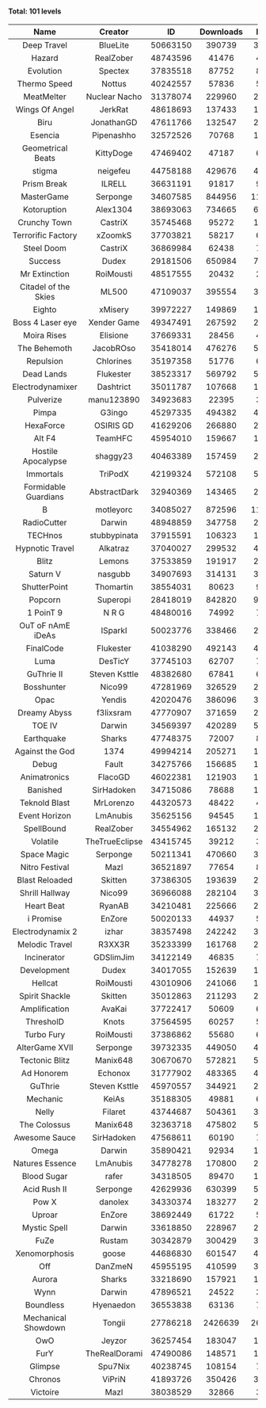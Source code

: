 #### Total: 101 levels

| Name | Creator | ID | Downloads | Likes |
|:---:|:---:|:---:|:---:|:---:|
| Deep Travel | BlueLite | 50663150 | 390739 | 31501
| Hazard | RealZober | 48743596 | 41476 | 4545
| Evolution | Spectex | 37835518 | 87752 | 8816
| Thermo Speed | Nottus | 40242557 | 57836 | 5350
| MeatMelter | Nuclear Nacho | 31378074 | 229960 | 24418
| Wings Of Angel | JerkRat | 48618693 | 137433 | 14695
| Biru | JonathanGD | 47611766 | 132547 | 20771
| Esencia | Pipenashho | 32572526 | 70768 | 10445
| Geometrical Beats | KittyDoge | 47469402 | 47187 | 6164
| stigma | neigefeu | 44758188 | 429676 | 49440
| Prism Break | ILRELL | 36631191 | 91817 | 9691
| MasterGame | Serponge | 34607585 | 844956 | 113709
| Kotoruption | Alex1304 | 38693063 | 734665 | 65258
| Crunchy Town | CastriX | 35745468 | 95272 | 13288
| Terrorific Factory | xZoomkS | 37703821 | 58217 | 6044
| Steel Doom | CastriX | 36869984 | 62438 | 7648
| Success | Dudex | 29181506 | 650984 | 74689
| Mr Extinction | RoiMousti | 48517555 | 20432 | 2386
| Citadel of the Skies | ML500 | 47109037 | 395554 | 31137
| Eighto | xMisery | 39972227 | 149869 | 13166
| Boss 4 Laser eye | Xender Game | 49347491 | 267592 | 23614
| Moira Rises | Elisione | 37669331 | 28456 | 4351
| The Behemoth | JacobROso | 35418014 | 476276 | 55349
| Repulsion | Chlorines | 35197358 | 51776 | 6921
| Dead Lands | Flukester | 38523317 | 569792 | 58107
| Electrodynamixer | Dashtrict | 35011787 | 107668 | 15752
| Pulverize | manu123890 | 34923683 | 22395 | 3580
| Pimpa | G3ingo | 45297335 | 494382 | 40819
| HexaForce | OSIRIS GD | 41629206 | 266880 | 20893
| Alt F4 | TeamHFC | 45954010 | 159667 | 13234
| Hostile Apocalypse | shaggy23 | 40463389 | 157459 | 24353
| Immortals | TriPodX | 42199324 | 572108 | 50262
| Formidable Guardians | AbstractDark | 32940369 | 143465 | 20797
| B | motleyorc | 34085027 | 872596 | 110523
| RadioCutter | Darwin | 48948859 | 347758 | 24300
| TECHnos | stubbypinata | 37915591 | 106323 | 12257
| Hypnotic Travel | Alkatraz | 37040027 | 299532 | 42720
| Blitz | Lemons | 37533859 | 191917 | 23457
| Saturn V | nasgubb | 34907693 | 314131 | 39375
| ShutterPoint | Thomartin | 38554031 | 80623 | 9214
| Popcorn | Superopi | 28418019 | 842820 | 95220
| 1 PoinT 9 | N R G | 48480016 | 74992 | 7454
| OuT oF nAmE iDeAs | ISparkI | 50023776 | 338466 | 25757
| FinalCode | Flukester | 41038290 | 492143 | 48501
| Luma | DesTicY | 37745103 | 62707 | 7955
| GuThrie II | Steven Ksttle | 48382680 | 67841 | 6912
| Bosshunter | Nico99 | 47281969 | 326529 | 29926
| Opac | Yendis | 42020476 | 386096 | 37852
| Dreamy Abyss | f3lixsram | 47770907 | 371659 | 29150
| TOE IV | Darwin | 34569397 | 420289 | 50907
| Earthquake  | Sharks | 47748375 | 72007 | 8777
| Against the God | 1374 | 49994214 | 205271 | 19292
| Debug | Fault | 34275766 | 156685 | 19465
| Animatronics | FlacoGD | 46022381 | 121903 | 12565
| Banished | SirHadoken | 34715086 | 78688 | 10082
| Teknold Blast | MrLorenzo | 44320573 | 48422 | 4845
| Event Horizon | LmAnubis | 35625156 | 94545 | 11677
| SpellBound | RealZober | 34554962 | 165132 | 22363
| Volatile | TheTrueEclipse | 43415745 | 39212 | 3981
| Space Magic | Serponge | 50211341 | 470660 | 38528
| Nitro Festival | Mazl | 36521897 | 77654 | 8271
| Blast Reloaded | Skitten | 37386305 | 193639 | 21297
| Shrill Hallway | Nico99 | 36966088 | 282104 | 38061
| Heart Beat | RyanAB | 34210481 | 225666 | 28165
| i Promise | EnZore | 50020133 | 44937 | 5201
| Electrodynamix 2 | izhar | 38357498 | 242242 | 30015
| Melodic Travel | R3XX3R | 35233399 | 161768 | 28439
| Incinerator | GDSlimJim | 34122149 | 46835 | 7121
| Development | Dudex | 34017055 | 152639 | 17522
| Hellcat | RoiMousti | 43010906 | 241066 | 17374
| Spirit Shackle | Skitten | 35012863 | 211293 | 28359
| Amplification | AvaKai | 37722417 | 50609 | 6190
| ThresholD | Knots | 37564595 | 60257 | 5222
| Turbo Fury | RoiMousti | 37386862 | 55680 | 6500
| AlterGame XVII | Serponge | 39732335 | 449050 | 48241
| Tectonic Blitz | Manix648 | 30670670 | 572821 | 58629
| Ad Honorem | Echonox | 31777902 | 483365 | 49578
| GuThrie | Steven Ksttle | 45970557 | 344921 | 25992
| Mechanic | KeiAs | 35188305 | 49881 | 6233
| Nelly | Filaret | 43744687 | 504361 | 35209
| The Colossus | Manix648 | 32363718 | 475802 | 50840
| Awesome Sauce | SirHadoken | 47568611 | 60190 | 7031
| Omega | Darwin | 35890421 | 92934 | 11685
| Natures Essence | LmAnubis | 34778278 | 170800 | 22406
| Blood Sugar | rafer | 34318505 | 89470 | 11765
| Acid Rush II | Serponge | 42629936 | 630399 | 52871
| Pow X | danolex | 34330374 | 183277 | 28453
| Uproar | EnZore | 38692449 | 61722 | 5917
| Mystic Spell | Darwin | 33618850 | 228967 | 25955
| FuZe | Rustam | 30342879 | 300429 | 30418
| Xenomorphosis | goose | 44686830 | 601547 | 44093
| Off | DanZmeN | 45955195 | 410599 | 34980
| Aurora | Sharks | 33218690 | 157921 | 16653
| Wynn | Darwin | 47896521 | 24522 | 3099
| Boundless | Hyenaedon | 36553838 | 63136 | 7982
| Mechanical Showdown | Tongii | 27786218 | 2426639 | 263218
| OwO | Jeyzor | 36257454 | 183047 | 19947
| FurY | TheRealDorami | 47490086 | 148571 | 16214
| Glimpse | Spu7Nix | 40238745 | 108154 | 7416
| Chronos | ViPriN | 41893726 | 350426 | 31785
| Victoire | Mazl | 38038529 | 32866 | 3564
